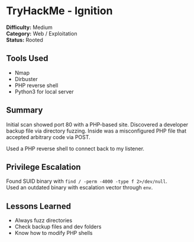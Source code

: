 # TryHackMe - Ignition

**Difficulty:** Medium  
**Category:** Web / Exploitation  
**Status:** Rooted

## Tools Used
- Nmap
- Dirbuster
- PHP reverse shell
- Python3 for local server

## Summary
Initial scan showed port 80 with a PHP-based site. Discovered a developer backup file via directory fuzzing. Inside was a misconfigured PHP file that accepted arbitrary code via POST.

Used a PHP reverse shell to connect back to my listener.

## Privilege Escalation
Found SUID binary with `find / -perm -4000 -type f 2>/dev/null`.  
Used an outdated binary with escalation vector through `env`.

## Lessons Learned
- Always fuzz directories
- Check backup files and dev folders
- Know how to modify PHP shells

